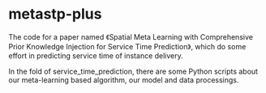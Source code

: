 # metastp-plus
The code for a paper named 《Spatial Meta Learning with Comprehensive Prior Knowledge Injection for Service Time Prediction》, which do some effort in predicting service time of instance delivery.

In the fold of service_time_prediction, there are some Python scripts about our meta-learning based algorithm, our model and data processings.
